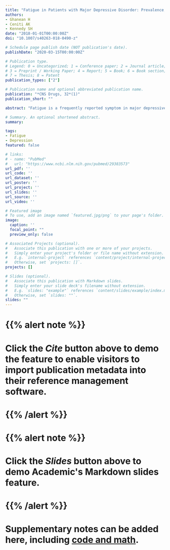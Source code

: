 ```yaml
---
title: "Fatigue in Patients with Major Depressive Disorder: Prevalence, Burden and Pharmacological Approaches to Management"
authors:
- Ghanean H
- Ceniti AK
- Kennedy SH
date: "2018-01-01T00:00:00Z"
doi: "10.1007/s40263-018-0490-z"

# Schedule page publish date (NOT publication's date).
publishDate: "2020-03-15T00:00:00Z"

# Publication type.
# Legend: 0 = Uncategorized; 1 = Conference paper; 2 = Journal article;
# 3 = Preprint / Working Paper; 4 = Report; 5 = Book; 6 = Book section;
# 7 = Thesis; 8 = Patent
publication_types: ["2"]

# Publication name and optional abbreviated publication name.
publication: "*CNS Drugs, 32*(1)"
publication_short: ""

abstract: "Fatigue is a frequently reported symptom in major depressive disorder, occurring in over 90% of patients. Clinical presentations of fatigue within major depressive disorder encompass overlapping physical, cognitive and emotional aspects. While this review addresses the epidemiology, burden, functional impact and management of fatigue in major depressive disorder, the main focus is on available pharmacotherapy options and their comparative efficacies. Our review of the effects of pharmacological treatments on fatigue in major depressive disorder found that medications with dopaminergic and/or noradrenergic action such as modafinil, flupenthixol and atomoxetine were most effective in improving symptoms of fatigue and low energy. However, significant variation across studies in assessment tools and study inclusion/exclusion criteria may have contributed to inconsistent findings. The efficacy of non-pharmacological interventions is also discussed, including light therapy and exercise."

# Summary. An optional shortened abstract.
summary: 

tags:
- Fatigue
- Depression
featured: false

# links:
# - name: "PubMed"
#   url: "https://www.ncbi.nlm.nih.gov/pubmed/29383573"
url_pdf: ''
url_code: ''
url_dataset: ''
url_poster: ''
url_project: ''
url_slides: ''
url_source: ''
url_video: ''

# Featured image
# To use, add an image named `featured.jpg/png` to your page's folder. 
image:
  caption: ''
  focal_point: ""
  preview_only: false

# Associated Projects (optional).
#   Associate this publication with one or more of your projects.
#   Simply enter your project's folder or file name without extension.
#   E.g. `internal-project` references `content/project/internal-project/index.md`.
#   Otherwise, set `projects: []`.
projects: []

# Slides (optional).
#   Associate this publication with Markdown slides.
#   Simply enter your slide deck's filename without extension.
#   E.g. `slides: "example"` references `content/slides/example/index.md`.
#   Otherwise, set `slides: ""`.
slides: ""
---
```


# {{% alert note %}}
# Click the *Cite* button above to demo the feature to enable visitors to import publication metadata into their reference management software.
# {{% /alert %}}

# {{% alert note %}}
# Click the *Slides* button above to demo Academic's Markdown slides feature.
# {{% /alert %}}

# Supplementary notes can be added here, including [code and math](https://sourcethemes.com/academic/docs/writing-markdown-latex/).
